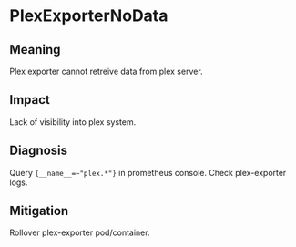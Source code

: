 # PlexExporterNoData

## Meaning

<!-- What this alert is about? -->

Plex exporter cannot retreive data from plex server.

## Impact

<!-- What this alert affects? -->

Lack of visibility into plex system.

## Diagnosis

<!-- How to check symptoms of the alert firing? -->

Query `{__name__=~"plex.*"}` in prometheus console. Check plex-exporter logs.

## Mitigation

<!-- How to solve the issue? -->

Rollover plex-exporter pod/container.
